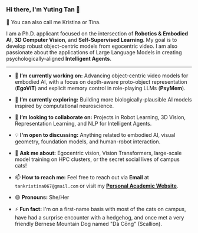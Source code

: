 ### Hi there, I'm Yuting Tan 👋
🚀 You can also call me Kristina or Tina.

I am a Ph.D. applicant focused on the intersection of **Robotics & Embodied AI**, **3D Computer Vision**, and **Self-Supervised Learning**. My goal is to develop robust object-centric models from egocentric video. I am also passionate about the applications of Large Language Models in creating psychologically-aligned **Intelligent Agents**.

---

* 🔭 **I’m currently working on:** Advancing object-centric video models for embodied AI, with a focus on depth-aware proto-object representation (**EgoViT**) and explicit memory control in role-playing LLMs (**PsyMem**).

* 🌱 **I’m currently exploring:** Building more biologically-plausible AI models inspired by computational neuroscience.

* 👯 **I’m looking to collaborate on:** Projects in Robot Learning, 3D Vision, Representation Learning, and NLP for Intelligent Agents.

* 💡 **I'm open to discussing:** Anything related to embodied AI, visual geometry, foundation models, and human-robot interaction.

* 💬 **Ask me about:** Egocentric vision, Vision Transformers, large-scale model training on HPC clusters, or the secret social lives of campus cats!

* 📫 **How to reach me:** Feel free to reach out via **Email** at `tankristina067@gmail.com` or visit my **[Personal Academic Website](https://kristinat8.github.io/Yuting-Tan/)**.

* 😄 **Pronouns:** She/Her

* ⚡ **Fun fact:** I'm on a first-name basis with most of the cats on campus, have had a surprise encounter with a hedgehog, and once met a very friendly Bernese Mountain Dog named "Dà Cōng" (Scallion).

